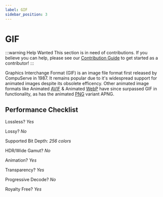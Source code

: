 ```yaml
---
label: GIF
sidebar_position: 3
---
```


# GIF

:::warning Help Wanted
This section is in need of contributions. If you believe you can help, please see our [Contribution Guide](../contribution-guide.md) to get started as a contributor!
:::

Graphics Interchange Format (GIF) is an image file format first released by CompuServe in 1987. It remains popular due to it's widespread support for animated images despite its obsolete efficency. Other animated image formats like Animated [AVIF](../images/AVIF.md) & Animated [WebP](../images/WebP.md) have since surpassed GIF in functionality, as has the animated [PNG](../images/PNG.md) variant APNG.

## Performance Checklist

Lossless? *Yes*

Lossy? *No*

Supported Bit Depth:
*256 colors*

HDR/Wide Gamut? *No*

Animation? *Yes*

Transparency? *Yes*

Progressive Decode? *No*

Royalty Free? *Yes*
